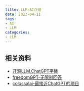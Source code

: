 ```yaml
---
title: LLM-AI介绍
date: 2023-04-11
tags:
- AI
- LLM
categories:
- LLM
---
```


## 相关资料
- [开源LLM,ChatGPT平替](https://baijiahao.baidu.com/s?id=1762777142029974542&wfr=spider&for=pc)
- [freedomGPT-无限制回答](https://freedomgpt.com/)
- [colossalai-最接近ChatGPT的项目](https://chat.colossalai.org/)

